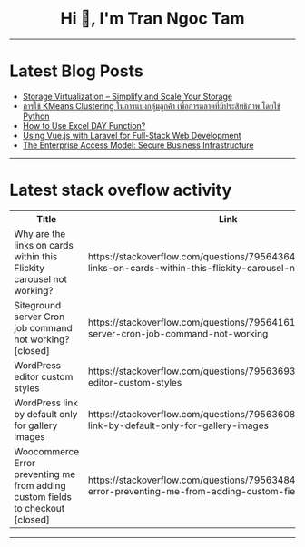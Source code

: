 <h1 align="center">Hi 👋, I'm Tran Ngoc Tam</h1>

---

# Latest Blog Posts 
<!-- BLOG-POST-LIST:START -->
- [Storage Virtualization – Simplify and Scale Your Storage](https://dev.to/kevin_asutton_/storage-virtualization-simplify-and-scale-your-storage-5dg5)
- [การใช้ KMeans Clustering ในการแบ่งกลุ่มลูกค้า เพื่อการตลาดที่มีประสิทธิภาพ โดยใช้ Python](https://dev.to/yaowaman_chulrat_032bad7c/kaaraich-kmeans-clustering-ainkaaraebngklumluukkhaa-ephuuekaartlaadthiimiiprasiththiphaaph-odyaich-python-29la)
- [How to Use Excel DAY Function?](https://dev.to/excel24x7/how-to-use-excel-day-function-5664)
- [Using Vue.js with Laravel for Full-Stack Web Development](https://dev.to/nithya_iyer/using-vuejs-with-laravel-for-full-stack-web-development-5500)
- [The Enterprise Access Model: Secure Business Infrastructure](https://dev.to/kapusto/the-enterprise-access-model-secure-business-infrastructure-i98)
<!-- BLOG-POST-LIST:END -->

---

# Latest stack oveflow activity
<table>
  <tr><th>Title</th><th>Link</th></tr>
  <!-- STACKOVERFLOW:START --><tr><td>Why are the links on cards within this Flickity carousel not working?</td><td>https://stackoverflow.com/questions/79564364/why-are-the-links-on-cards-within-this-flickity-carousel-not-working</td></tr><tr><td>Siteground server Cron job command not working? [closed]</td><td>https://stackoverflow.com/questions/79564161/siteground-server-cron-job-command-not-working</td></tr><tr><td>WordPress editor custom styles</td><td>https://stackoverflow.com/questions/79563693/wordpress-editor-custom-styles</td></tr><tr><td>WordPress link by default only for gallery images</td><td>https://stackoverflow.com/questions/79563608/wordpress-link-by-default-only-for-gallery-images</td></tr><tr><td>Woocommerce Error preventing me from adding custom fields to checkout [closed]</td><td>https://stackoverflow.com/questions/79563484/woocommerce-error-preventing-me-from-adding-custom-fields-to-checkout</td></tr><!-- STACKOVERFLOW:END -->
</table>

---


